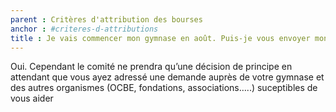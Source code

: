 ```yaml
---
parent : Critères d'attribution des bourses
anchor : #criteres-d-attributions
title : Je vais commencer mon gymnase en août. Puis-je vous envoyer mon dossier en juin ?
---
```

Oui. Cependant le comité ne prendra qu’une décision de principe en attendant que vous ayez adressé une demande auprès de votre gymnase et des autres organismes (OCBE, fondations, associations…..) suceptibles de vous aider
